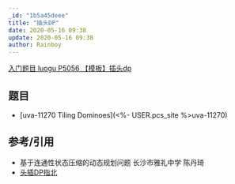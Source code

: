 ```yaml
---
_id: "1b5a45deee"
title: "插头DP"
date: 2020-05-16 09:38
update: 2020-05-16 09:38
author: Rainboy
---
```


 [入门题目 luogu P5056 【模板】插头dp](https://www.luogu.org/problemnew/show/P5056)
## 题目

 - [uva-11270 Tiling Dominoes](<%- USER.pcs_site %>uva-11270)


## 参考/引用

 - 基于连通性状态压缩的动态规划问题 长沙市雅礼中学 陈丹琦 
 - [头插DP指北](https://fancydreams.ink/2018/06/20/%E5%A4%B4%E6%8F%92dp%E6%8C%87%E5%8C%97)
